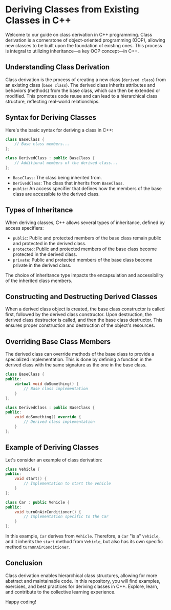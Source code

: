 # Deriving Classes from Existing Classes in C++

Welcome to our guide on class derivation in C++ programming. Class derivation is a cornerstone of object-oriented programming (OOP), allowing new classes to be built upon the foundation of existing ones. This process is integral to utilizing inheritance—a key OOP concept—in C++.

## Understanding Class Derivation

Class derivation is the process of creating a new class (`derived class`) from an existing class (`base class`). The derived class inherits attributes and behaviors (methods) from the base class, which can then be extended or modified. This promotes code reuse and can lead to a hierarchical class structure, reflecting real-world relationships.

## Syntax for Deriving Classes

Here's the basic syntax for deriving a class in C++:

```cpp
class BaseClass {
    // Base class members...
};

class DerivedClass : public BaseClass {
    // Additional members of the derived class...
};
```

- `BaseClass`: The class being inherited from.
- `DerivedClass`: The class that inherits from `BaseClass`.
- `public`: An access specifier that defines how the members of the base class are accessible to the derived class.

## Types of Inheritance

When deriving classes, C++ allows several types of inheritance, defined by access specifiers:

- `public`: Public and protected members of the base class remain public and protected in the derived class.
- `protected`: Public and protected members of the base class become protected in the derived class.
- `private`: Public and protected members of the base class become private in the derived class.

The choice of inheritance type impacts the encapsulation and accessibility of the inherited class members.

## Constructing and Destructing Derived Classes

When a derived class object is created, the base class constructor is called first, followed by the derived class constructor. Upon destruction, the derived class destructor is called, and then the base class destructor. This ensures proper construction and destruction of the object's resources.

## Overriding Base Class Members

The derived class can override methods of the base class to provide a specialized implementation. This is done by defining a function in the derived class with the same signature as the one in the base class.

```cpp
class BaseClass {
public:
    virtual void doSomething() {
        // Base class implementation
    }
};

class DerivedClass : public BaseClass {
public:
    void doSomething() override {
        // Derived class implementation
    }
};
```

## Example of Deriving Classes

Let's consider an example of class derivation:

```cpp
class Vehicle {
public:
    void start() {
        // Implementation to start the vehicle
    }
};

class Car : public Vehicle {
public:
    void turnOnAirConditioner() {
        // Implementation specific to the Car
    }
};
```

In this example, `Car` derives from `Vehicle`. Therefore, a `Car` "is a" `Vehicle`, and it inherits the `start` method from `Vehicle`, but also has its own specific method `turnOnAirConditioner`.

## Conclusion

Class derivation enables hierarchical class structures, allowing for more abstract and maintainable code. In this repository, you will find examples, exercises, and best practices for deriving classes in C++. Explore, learn, and contribute to the collective learning experience.

Happy coding!